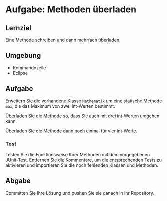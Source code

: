 # Aufgabe: Methoden überladen

## Lernziel

Eine Methode schreiben und dann mehrfach überladen.


## Umgebung

  * Kommandozeile
  * Eclipse


## Aufgabe

Erweitern Sie die vorhandene Klasse `Mathematik` um eine statische Methode `max`, die das Maximum von zwei int-Werten bestimmt.

Überladen Sie die Methode so, dass Sie auch mit drei int-Werten umgehen kann.

Überladen Sie die Methode dann noch einmal für vier int-Werte.


### Test

Testen Sie die Funktionsweise Ihrer Methoden mit dem vorgegebenen JUnit-Test. Entfernen Sie die Kommentare, um die entsprechenden Tests zu aktivieren und importieren Sie die noch fehlenden Klassen und Methoden.


## Abgabe

Committen Sie Ihre Lösung und pushen Sie sie danach in Ihr Repository.
